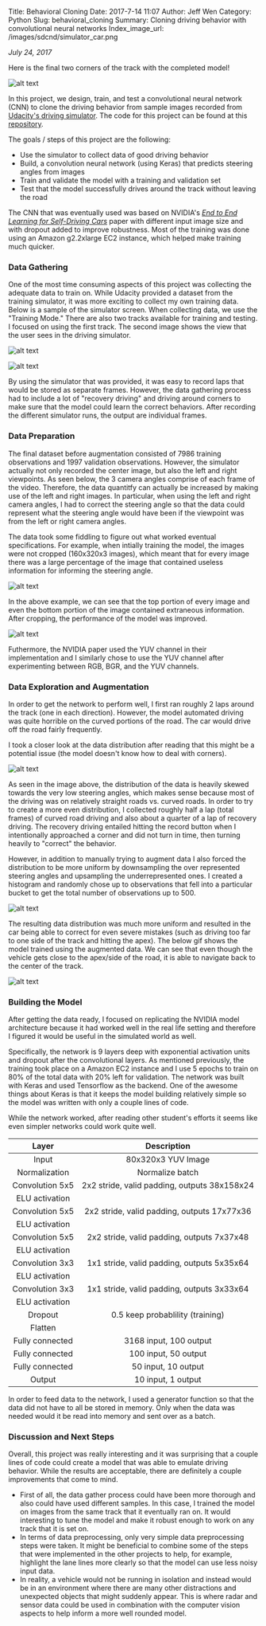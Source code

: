 Title: Behavioral Cloning
Date: 2017-7-14 11:07
Author: Jeff Wen
Category: Python
Slug: behavioral_cloning
Summary: Cloning driving behavior with convolutional neural networks 
Index_image_url: /images/sdcnd/simulator_car.png

_July 24, 2017_

[//]: # (Image References)

[simulator_screen]: /images/sdcnd/simulator_screen.png "Simulator Screen"
[simulator_car]: /images/sdcnd/simulator_car.png "Simulator Car"
[sample_simulator_image]: /images/sdcnd/sample_simulator_image.png "Sample Simulator Image"
[original_simulator_image]: /images/sdcnd/original_simulator_image.png "Original Simulator Image"
[cropped_simulator_image]: /images/sdcnd/cropped_simulator_image.png "Cropped Simulator Image"
[original_distribution]: /images/sdcnd/original_distribution.png "Original Distribution"
[augmented_distribution]: /images/sdcnd/augmented_distribution.png "Augmented Distribution"
[final_gif]: /images/sdcnd/final.gif "Final Run"
[recovery_gif]: /images/sdcnd/recovery.gif "Recovery"

Here is the final two corners of the track with the completed model!

![alt text][final_gif]

In this project, we design, train, and test a convolutional neural network (CNN) to clone the driving behavior from sample images recorded from [Udacity's driving simulator](https://github.com/udacity/self-driving-car-sim). The code for this project can be found at this [repository](https://github.com/jeffwen/sdcnd_behavioral_cloning). 

The goals / steps of this project are the following:
* Use the simulator to collect data of good driving behavior
* Build, a convolution neural network (using Keras) that predicts steering angles from images
* Train and validate the model with a training and validation set
* Test that the model successfully drives around the track without leaving the road

The CNN that was eventually used was based on NVIDIA's _[End to End Learning for Self-Driving Cars](https://arxiv.org/pdf/1604.07316v1.pdf)_ paper with different input image size and with dropout added to improve robustness. Most of the training was done using an Amazon g2.2xlarge EC2 instance, which helped make training much quicker.

### Data Gathering
One of the most time consuming aspects of this project was collecting the adequate data to train on. While Udacity provided a dataset from the training simulator, it was more exciting to collect my own training data. Below is a sample of the simulator screen. When collecting data, we use the "Training Mode." There are also two tracks available for training and testing. I focused on using the first track. The second image shows the view that the user sees in the driving simulator.

![alt text][simulator_screen]

![alt text][simulator_car]

By using the simulator that was provided, it was easy to record laps that would be stored as separate frames. However, the data gathering process had to include a lot of "recovery driving" and driving around corners to make sure that the model could learn the correct behaviors. After recording the different simulator runs, the output are individual frames.

### Data Preparation
The final dataset before augmentation consisted of 7986 training observations and 1997 validation observations. However, the simulator actually not only recorded the center image, but also the left and right viewpoints. As seen below, the 3 camera angles comprise of each frame of the video. Therefore, the data quantitfy can actually be increased by making use of the left and right images. In particular, when using the left and right camera angles, I had to correct the steering angle so that the data could represent what the steering angle would have been if the viewpoint was from the left or right camera angles.

The data took some fiddling to figure out what worked eventual specifications. For example, when intially training the model, the images were not cropped (160x320x3 images), which meant that for every image there was a large percentage of the image that contained useless information for informing the steering angle. 

![alt text][original_simulator_image]

In the above example, we can see that the top portion of every image and even the bottom portion of the image contained extraneous information. After cropping, the performance of the model was improved.

![alt text][cropped_simulator_image]

Futhermore, the NVIDIA paper used the YUV channel in their implementation and I similarly chose to use the YUV channel after experimenting between RGB, BGR, and the YUV channels. 

### Data Exploration and Augmentation
In order to get the network to perform well, I first ran roughly 2 laps around the track (one in each direction). However, the model automated driving was quite horrible on the curved portions of the road. The car would drive off the road fairly frequently. 

I took a closer look at the data distribution after reading that this might be a potential issue (the model doesn't know how to deal with corners).

![alt text][original_distribution]

As seen in the image above, the distribution of the data is heavily skewed towards the very low steering angles, which makes sense because most of the driving was on relatively straight roads vs. curved roads. In order to try to create a more even distribution, I collected roughly half a lap (total frames) of curved road driving and also about a quarter of a lap of recovery driving. The recovery driving entailed hitting the record button when I intentionally approached a corner and did not turn in time, then turning heavily to "correct" the behavior. 

However, in addition to manually trying to augment data I also forced the distribution to be more uniform by downsampling the over represented steering angles and upsampling the underrepresented ones. I created a histogram and randomly chose up to observations that fell into a particular bucket to get the total number of observations up to 500.

![alt text][augmented_distribution]

The resulting data distribution was much more uniform and resulted in the car being able to correct for even severe mistakes (such as driving too far to one side of the track and hitting the apex). The below gif shows the model trained using the augmented data. We can see that even though the vehicle gets close to the apex/side of the road, it is able to navigate back to the center of the track.

![alt text][recovery_gif]

### Building the Model
After getting the data ready, I focused on replicating the NVIDIA model architecture because it had worked well in the real life setting and therefore I figured it would be useful in the simulated world as well. 

Specifically, the network is 9 layers deep with exponential activation units and dropout after the convolutional layers. As mentioned previously, the training took place on a Amazon EC2 instance and I use 5 epochs to train on 80% of the total data with 20% left for validation. The network was built with Keras and used Tensorflow as the backend. One of the awesome things about Keras is that it keeps the model building relatively simple so the model was written with only a couple lines of code.

While the network worked, after reading other student's efforts it seems like even simpler networks could work quite well.

| Layer         		| Description    	        					| 
|:---------------------:|:---------------------------------------------:| 
| Input         		| 80x320x3 YUV Image                 	   		| 
| Normalization     	| Normalize batch	                            |
| Convolution 5x5     	| 2x2 stride, valid padding, outputs 38x158x24 	|
| ELU activation		|												|
| Convolution 5x5	    | 2x2 stride, valid padding, outputs 17x77x36   |
| ELU activation        |                                               |
| Convolution 5x5	    | 2x2 stride, valid padding, outputs 7x37x48    |
| ELU activation        |                                               |
| Convolution 3x3	    | 1x1 stride, valid padding, outputs 5x35x64    |
| ELU activation        |                                               |
| Convolution 3x3	    | 1x1 stride, valid padding, outputs 3x33x64    |
| ELU activation        |                                               |
| Dropout               | 0.5 keep probablility (training)              |
| Flatten               |                                               |
| Fully connected		| 3168 input, 100 output     					|
| Fully connected		| 100 input, 50 output     				     	|
| Fully connected		| 50 input, 10 output     				     	|
| Output         		| 10 input, 1 output     				     	|

In order to feed data to the network, I used a generator function so that the data did not have to all be stored in memory. Only when the data was needed would it be read into memory and sent over as a batch.

### Discussion and Next Steps
Overall, this project was really interesting and it was surprising that a couple lines of code could create a model that was able to emulate driving behavior. While the results are acceptable, there are definitely a couple improvements that come to mind.

* First of all, the data gather process could have been more thorough and also could have used different samples. In this case, I trained the model on images from the same track that it eventually ran on. It would interesting to tune the model and make it robust enough to work on any track that it is set on.
* In terms of data preprocessing, only very simple data preprocessing steps were taken. It might be beneficial to combine some of the steps that were implemented in the other projects to help, for example, highlight the lane lines more clearly so that the model can use less noisy input data.
* In reality, a vehicle would not be running in isolation and instead would be in an environment where there are many other distractions and unexpected objects that might suddenly appear. This is where radar and sensor data could be used in combination with the computer vision aspects to help inform a more well rounded model. 
